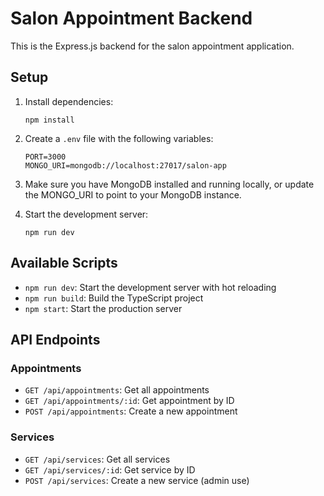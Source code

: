 
# Salon Appointment Backend

This is the Express.js backend for the salon appointment application.

## Setup

1. Install dependencies:
   ```
   npm install
   ```

2. Create a `.env` file with the following variables:
   ```
   PORT=3000
   MONGO_URI=mongodb://localhost:27017/salon-app
   ```

3. Make sure you have MongoDB installed and running locally, or update the MONGO_URI to point to your MongoDB instance.

4. Start the development server:
   ```
   npm run dev
   ```

## Available Scripts

- `npm run dev`: Start the development server with hot reloading
- `npm run build`: Build the TypeScript project
- `npm start`: Start the production server

## API Endpoints

### Appointments

- `GET /api/appointments`: Get all appointments
- `GET /api/appointments/:id`: Get appointment by ID
- `POST /api/appointments`: Create a new appointment

### Services

- `GET /api/services`: Get all services
- `GET /api/services/:id`: Get service by ID
- `POST /api/services`: Create a new service (admin use)

